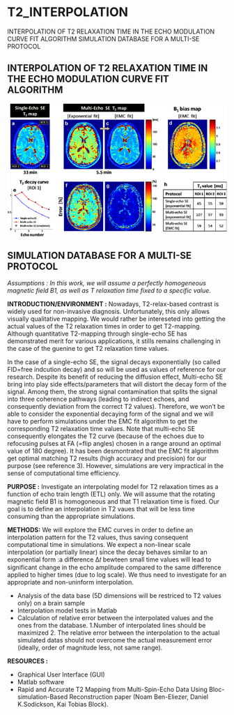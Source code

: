 # T2_INTERPOLATION
INTERPOLATION OF T2 RELAXATION TIME IN THE ECHO MODULATION CURVE FIT ALGORITHM  SIMULATION DATABASE FOR A MULTI-SE PROTOCOL

## INTERPOLATION OF T2 RELAXATION TIME IN THE ECHO MODULATION CURVE FIT ALGORITHM


![alt text](https://github.com/laureneb26/T2_INTERPOLATION/blob/main/T2INVIVO.png)

## SIMULATION DATABASE FOR A MULTI-SE PROTOCOL

_Assumptions : In this work, we will assume a perfectly homogeneous magnetic field B1, as well as T
relaxation time fixed to a specific value._

**INTRODUCTION/ENVIRONMENT :**
Nowadays, T2-relax-based contrast is widely used for non-invasive diagnosis. Unfortunately, this only
allows visually qualitative mapping. We would rather be intereseted into getting the actual values of the
T2 relaxation times in order to get T2-mapping.
Although quantitative T2-mapping through single-echo SE has demonstrated merit for various
applications, it stills remains challenging in the case of the guenine to get T2 relaxation time values.

In the case of a single-echo SE, the signal decays exponentially (so called FID=free indcution decay) and so
will be used as values of reference for our research.
Despite its benefit of reducing the diffusion effect, Multi-echo SE bring into play side effects/parameters
that will distort the decay form of the signal. Among them, the strong signal contamination that splits the
signal into three coherence pathways (leading to indirect echoes, and consequently deviation from the
correct T2 values).
Therefore, we won’t be able to consider the exponential decaying form of the signal and we will have to
perform simulations under the EMC fit algorithm to get the corresponding T2 relaxation time values. Note
that multi-echo SE consequently elongates the T2 curve (because of the echoes due to refocusing pulses
at FA (=flip angles) chosen in a range around an optimal value of 180 degree).
It has been desmontrated that the EMC fit algorithm get optimal matching T2 results (high accuracy and
precision) for our purpose (see reference 3).
However, simulations are very impractical in the sense of computational time efficiency.

**PURPOSE :**
Investigate an interpolating model for T2 relaxation times as a function of echo train length (ETL) only.
We will assume that the rotating magnetic field B1 is homogoneous and that T1 relaxation time is fixed.
Our goal is to define an interpolation in T2 vaues that will be less time consuming than the appropriate
simulations.

**METHODS:**
We will explore the EMC curves in order to define an interpolation pattern for the T2 values, thus saving
consequent computational time in simulations.
We expect a non-linear scale interpolation (or partially linear) since the decay behaves similar to an
exponential form :a difference ∆𝑡 bewteen small time values will lead to significant change in the echo
amplitude compared to the same difference applied to higher times (due to log scale).
We thus need to investigate for an appropriate and non-uninform interpolation.

- Analysis of the data base (5D dimensions will be restriced to T2 values only) on a brain
    sample
- Interpolation model tests in Matlab
- Calculation of relative error between the interpolated values and the ones from the
    database.
    1.Number of interpolated lines should be maximized
    2. The relative error between the interpolation to the actual simulated datas should not
    overcome the actual measurement error (ideally, order of magnitude less, not same range).

**RESOURCES :**

- Graphical User Interface (GUI)
- Matlab software
- Rapid and Accurate T2 Mapping from Multi-Spin-Echo Data Using Bloc-simulation-Based Reconstruction
paper (Noam Ben-Eliezer, Daniel K.Sodickson, Kai Tobias Block).


